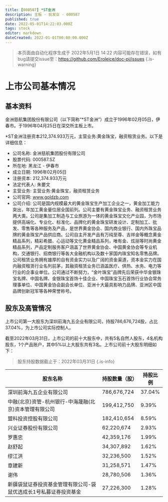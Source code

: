 ```yaml
---
title: [000587] *ST金洲
description: 主板 - 批发业 - 000587
published: true
date: 2022-05-01T14:22:03.000Z
tags: stock
editor: markdown
dateCreated: 2022-01-01T00:00:00.000Z
---
```


> 本页面由自动化程序生成于 2022年5月1日 14:22
> 内容可能存在错误，如有bug请提交issue至：https://github.com/Eroleice/doc-pi/issues
{.is-warning}

# 上市公司基本情况

## 基本资料

金洲慈航集团股份有限公司（以下简称“*ST金洲”）成立于1996年02月05日，伊春市。于1996年04月25日在深交所主板上市。

*ST金洲注册资本212,374.933万元，主营业务:黄金珠宝，融资租赁业务。以下是详细信息：

- 公司名称: 金洲慈航集团股份有限公司
- 股票代码: 000587.SZ
- 所在地: 黑龙江 - 伊春市
- 成立日期: 1996年02月05日
- 注册资本: 212,374.933万元
- 法定代表人: 朱要文
- 主营业务: 主营业务:黄金珠宝，融资租赁业务
- 公司官网: www.goldzb.com
- 公司介绍: 公司是国内规模最大的黄金珠宝生产加工企业之一，黄金加工能力突出，年加工黄金量位居全国前列。公司主要有黄金珠宝业务、融资租赁业务两大类。公司是集加工制造与工业旅游为一体的黄金珠宝文化产业园，为市场提供高端化、专业化、标准化、品牌化的黄金珠宝研发设计、定制加工、批发、零售等各种服务及产品，是世界黄金协会、国内商业银行、国内外珠宝品牌的黄金珠宝产品供应商。公司自主开发产品有万纯至尊、吉祥金等概念黄金精品系列，精彩希腊、心运动等文化黄金精品系列，唯有金、炫丽等时尚黄金精品系列，产品定制服务客户涵盖了世界黄金协会、中国黄金协会等专业机构，交通银行、招商银行等各大金融机构以及数十家国内珠宝知名零售品牌。公司租赁业务拥有雄厚的自有资金实力以及广阔的资金渠道，资本金实力在国内融资租赁行业名列前茅，其融资租赁业务已涵盖医疗、供热、水务、电力等行业的企事业单位。公司通过不断努力，“金叶珠宝”品牌先后荣获中华金银珠宝名牌、中国名牌、金银珠宝首饰十佳企业、中国珠宝玉石首饰行业协会常务理事单位、中国黄金协会副会长单位、亚洲十大最具影响力品牌、亚洲区中国品牌创新冠军等各种荣誉称号。


## 股东及高管情况

上市公司第一大股东为深圳前海九五企业有限公司，持股786,676,724股，占比37.04%，为上市公司实际控制人。

截至2022年03月31日，上市公司的前十大股东中，共有5名自然人股东，4名机构股东，1个产品账户，其中5%以上大股东共有3名。上市公司前十大股东明细如下：

> 股东持股数据截止于：2022年03月31日
{.is-info}

| 股东名称 | 持股数量（股） | 持股比例 |
| --- | --- | --- |
| 深圳前海九五企业有限公司 | 786,676,724 | 37.04% |
| 中融(北京)资管-杭州银行-中海晟融(北京)资本管理有限公司 | 199,412,750 | 9.39% |
| 盟科投资控股有限公司 | 182,410,654 | 8.59% |
| 兴业证券股份有限公司 | 62,220,674 | 2.93% |
| 罗惠忠 | 42,359,176 | 1.99% |
| 赵舒起 | 34,307,892 | 1.62% |
| 缪江洪 | 32,236,500 | 1.52% |
| 章建新 | 31,258,571 | 1.47% |
| 谢伟 | 28,780,506 | 1.36% |
| 新疆袋鼠证券投资基金管理有限公司-袋鼠优选成长1号私募证券投资基金 | 27,226,300 | 1.28% |




